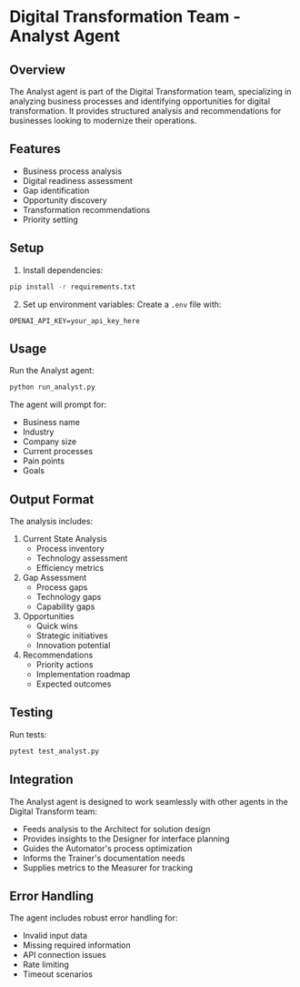 # Digital Transformation Team - Analyst Agent

## Overview
The Analyst agent is part of the Digital Transformation team, specializing in analyzing business processes and identifying opportunities for digital transformation. It provides structured analysis and recommendations for businesses looking to modernize their operations.

## Features
- Business process analysis
- Digital readiness assessment
- Gap identification
- Opportunity discovery
- Transformation recommendations
- Priority setting

## Setup
1. Install dependencies:
```bash
pip install -r requirements.txt
```

2. Set up environment variables:
Create a `.env` file with:
```
OPENAI_API_KEY=your_api_key_here
```

## Usage
Run the Analyst agent:
```bash
python run_analyst.py
```

The agent will prompt for:
- Business name
- Industry
- Company size
- Current processes
- Pain points
- Goals

## Output Format
The analysis includes:
1. Current State Analysis
   - Process inventory
   - Technology assessment
   - Efficiency metrics
2. Gap Assessment
   - Process gaps
   - Technology gaps
   - Capability gaps
3. Opportunities
   - Quick wins
   - Strategic initiatives
   - Innovation potential
4. Recommendations
   - Priority actions
   - Implementation roadmap
   - Expected outcomes

## Testing
Run tests:
```bash
pytest test_analyst.py
```

## Integration
The Analyst agent is designed to work seamlessly with other agents in the Digital Transform team:
- Feeds analysis to the Architect for solution design
- Provides insights to the Designer for interface planning
- Guides the Automator's process optimization
- Informs the Trainer's documentation needs
- Supplies metrics to the Measurer for tracking

## Error Handling
The agent includes robust error handling for:
- Invalid input data
- Missing required information
- API connection issues
- Rate limiting
- Timeout scenarios 